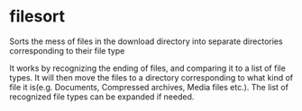 # filesort
Sorts the mess of files in the download directory into separate directories corresponding to their file type

It works by recognizing the ending of files, and comparing it to a list of file types. It will then move the files to a directory corresponding to what kind of file it is(e.g. Documents, Compressed archives, Media files etc.).
The list of recognized file types can be expanded if needed.
